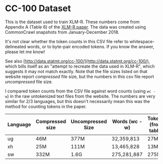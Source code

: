 # CC-100 Dataset

This is the dataset used to train XLM-R. These numbers come from Appendix A (Table 6)
of the [XLM-R paper](https://arxiv.org/abs/1911.02116). The data was created using
CommonCrawl snapshots from January-December 2018.

It's not clear whether the token counts in this CSV file refer to whitespace-delineated words,
or to byte-pair encoded tokens. If you know the answer, please let me know!

See also [http://data.statmt.org/cc-100/](http://data.statmt.org/cc-100/), which bills itself
as an "attempt to recreate the data used in XLM-R", which suggests it may not match exactly. Note that
the file sizes listed on that website report _compressed_ file size, but the numbers
in this csv file report _uncompressed_ file size.

I compared token counts from the CSV file against word counts (using `wc -w`) in the raw
untokenized text files from the website. The numbers are very similar for 2/3 languages,
but this doesn't necessarily mean this was the method for counting tokens in the
paper. 

| Language | Compressed size | Uncompressed Size | Words (wc -w) | Tokens (from table) |
|----------|-----------------|-------------------|---------------|---------------------|
| ug       | 46M             | 377M              |    32,359,813 | 27M                 |
| xh       | 25M             | 111M              |    13,465,828 | 13M                 |
| sw       | 332M            | 1.6G              |   275,281,887 | 275M                |

